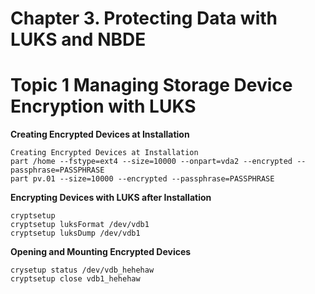 # Chapter 3.  Protecting Data with LUKS and NBDE 
# Topic 1 Managing Storage Device Encryption with LUKS 

**Creating Encrypted Devices at Installation**

```
Creating Encrypted Devices at Installation
part /home --fstype=ext4 --size=10000 --onpart=vda2 --encrypted --passphrase=PASSPHRASE
part pv.01 --size=10000 --encrypted --passphrase=PASSPHRASE
```

**Encrypting Devices with LUKS after Installation**

```
cryptsetup
cryptsetup luksFormat /dev/vdb1
cryptsetup luksDump /dev/vdb1
```

**Opening and Mounting Encrypted Devices**

```
crysetup status /dev/vdb_hehehaw
cryptsetup close vdb1_hehehaw
```

